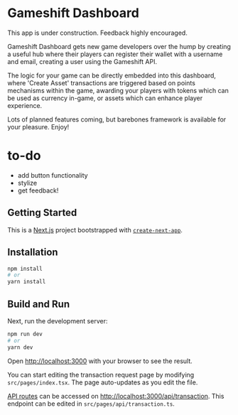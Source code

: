 # Gameshift Dashboard

This app is under construction. Feedback highly encouraged.

Gameshift Dashboard gets new game developers over the hump by creating a useful hub where their players can register their wallet with a username and email, creating a user using the Gameshift API. 

The logic for your game can be directly embedded into this dashboard, where 'Create Asset' transactions are triggered based on points mechanisms within the game, awarding your players with tokens which can be used as currency in-game, or assets which can enhance player experience. 

Lots of planned features coming, but barebones framework is available for your pleasure. Enjoy!

# to-do

  - add button functionality
  - stylize
  - get feedback!

## Getting Started

This is a [Next.js](https://nextjs.org/) project bootstrapped with [`create-next-app`](https://github.com/vercel/next.js/tree/canary/packages/create-next-app).

## Installation

```bash
npm install
# or
yarn install
```

## Build and Run

Next, run the development server:

```bash
npm run dev
# or
yarn dev
```

Open [http://localhost:3000](http://localhost:3000) with your browser to see the result.

You can start editing the transaction request page by modifying `src/pages/index.tsx`. The page auto-updates as you edit the file.

[API routes](https://nextjs.org/docs/api-routes/introduction) can be accessed on [http://localhost:3000/api/transaction](http://localhost:3000/api/transaction). This endpoint can be edited in `src/pages/api/transaction.ts`.


